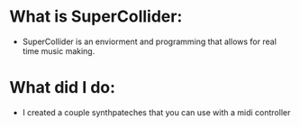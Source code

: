 # What is SuperCollider:
* SuperCollider is an enviorment and programming that allows for real time music making.


# What did I do:
* I created a couple synthpateches that you can use with a midi controller 
